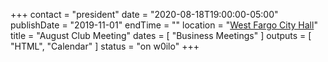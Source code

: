 +++
contact = "president"
date = "2020-08-18T19:00:00-05:00"
publishDate = "2019-11-01"
endTime = ""
location = "[West Fargo City Hall](/places/west-fargo-city-hall/)"
title = "August Club Meeting"
dates = [ "Business Meetings" ]
outputs = [ "HTML", "Calendar" ]
status = "on w0ilo"
+++
